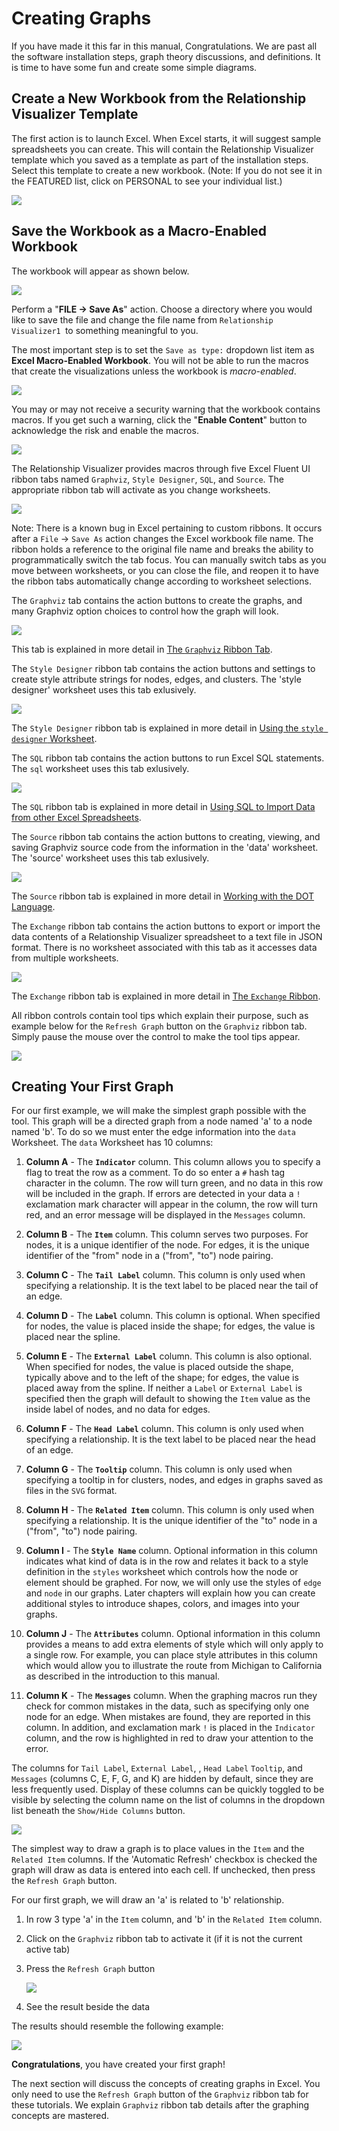# Creating Graphs

If you have made it this far in this manual, Congratulations. We are past all the software installation steps, graph theory discussions, and definitions. It is time to have some fun and create some simple diagrams.

## Create a New Workbook from the Relationship Visualizer Template

The first action is to launch Excel. When Excel starts, it will suggest sample spreadsheets you can create. This will contain the Relationship Visualizer template which you saved as a template as part of the installation steps. Select this template to create a new workbook. (Note: If you do not see it in the FEATURED list, click on PERSONAL to see your individual list.)

![](../media/0ce33571eba93b1d147a1a90031a11be.png)

## Save the Workbook as a Macro-Enabled Workbook

The workbook will appear as shown below.

![](../media/65f29c11f6e38b041681f94b99c2b6dd.png)

Perform a "**FILE -\> Save As**" action. Choose a directory where you would like to save the file and change the file name from ```Relationship Visualizer1 ```to something meaningful to you.

The most important step is to set the ```Save as type:``` dropdown list item as **Excel Macro-Enabled Workbook**. You will not be able to run the macros that create the visualizations unless the workbook is *macro-enabled*.

![](../media/1af4e421519e0adbbb1ecdb054fefba2.png)

You may or may not receive a security warning that the workbook contains macros. If you get such a warning, click the "**Enable Content**" button to acknowledge the risk and enable the macros.

![](../media/8618efbf515e0fe17680dde5ca32c9b9.png)

The Relationship Visualizer provides macros through five Excel Fluent UI ribbon tabs named ```Graphviz```, ```Style Designer```, ```SQL```, and ```Source```. The appropriate ribbon tab will activate as you change worksheets.

![](../media/0e961b4ffe97dfdd7b667cb405805ff6.png)

Note: There is a known bug in Excel pertaining to custom ribbons. It occurs after a ```File``` -> ```Save As``` action changes the Excel workbook file name. The ribbon holds a reference to the original file name and breaks the ability to programmatically switch the tab focus. You can manually switch tabs as you move between worksheets, or you can close the file, and reopen it to have the ribbon tabs automatically change according to worksheet selections.

The ```Graphviz``` tab contains the action buttons to create the graphs, and many Graphviz option choices to control how the graph will look. 

![](../media/38502bd0c75587b00c739cd234ee8c21.png)

This tab is explained in more detail in [The ```Graphviz``` Ribbon Tab](#the-graphviz-ribbon-tab).

The ```Style Designer``` ribbon tab contains the action buttons and settings to create style attribute strings for nodes, edges, and clusters. The 'style designer' worksheet uses this tab exlusively.

![](../media/38f646be737c6c606294d13459c21274.png)

The ```Style Designer``` ribbon tab is explained in more detail in [Using the ```style designer``` Worksheet](#using-the-style-designer-worksheet).

The ```SQL``` ribbon tab contains the action buttons to run Excel SQL statements. The ```sql``` worksheet uses this tab exlusively.

![](../media/8f27d28a5376ed9ede3706eb1fb29c0a.png)

The ```SQL``` ribbon tab is explained in more detail in [Using SQL to Import Data from other Excel Spreadsheets](#using-sql-to-import-data-from-other-excel-spreadsheets).

The ```Source``` ribbon tab contains the action buttons to creating, viewing, and saving Graphviz source code from the information in the 'data' worksheet. The 'source' worksheet uses this tab exlusively.

![](../media/79f9cfa3bda412db427c477a3ac8b536.png)

The ```Source``` ribbon tab is explained in more detail in [Working with the DOT Language](#working-with-the-dot-language).

The ```Exchange``` ribbon tab contains the action buttons to export or import the data contents of a Relationship Visualizer spreadsheet to a text file in JSON format. There is no worksheet associated with this tab as it accesses data from multiple worksheets.

![](../media/603a7e6897eb7ce90fea4f4f69a71711.png)

The ```Exchange``` ribbon tab is explained in more detail in [The ```Exchange``` Ribbon](#the-exchange-ribbon-tab).

All ribbon controls contain tool tips which explain their purpose, such as example below for the ```Refresh Graph``` button on the ```Graphviz``` ribbon tab. Simply pause the mouse over the control to make the tool tips appear.

![](../media/8b599d5bccdd09a30e10c5e61b31c3ac.png)

## Creating Your First Graph

For our first example, we will make the simplest graph possible with the tool. This graph will be a directed graph from a node named 'a' to a node named 'b'. To do so we must enter the edge information into the ```data``` Worksheet. The ```data``` Worksheet has 10 columns:

1. **Column A** - The **```Indicator```** column. This column allows you to specify a flag to treat the row as a comment. To do so enter a ```#``` hash tag character in the column. The row will turn green, and no data in this row will be included in the graph. If errors are detected in your data a ```!``` exclamation mark character will appear in the column, the row will turn red, and an error message will be displayed in the ```Messages``` column.

2. **Column B** - The **```Item```** column. This column serves two purposes. For nodes, it is a unique identifier of the node. For edges, it is the unique identifier of the "from" node in a ("from", "to") node pairing.

3. **Column C** - The **```Tail Label```** column. This column is only used when specifying a relationship. It is the text label to be placed near the tail of an edge.

4. **Column D** - The **```Label```** column. This column is optional. When specified for nodes, the value is placed inside the shape; for edges, the value is placed near the spline.

4. **Column E** - The **```External Label```** column. This column is also optional. When specified for nodes, the value is placed outside the shape, typically above and to the left of the shape; for edges, the value is placed away from the spline. If neither a ```Label``` or ```External Label``` is specified then the graph will default to showing the ```Item``` value as the inside label of nodes, and no data for edges.

6. **Column F** - The **```Head Label```** column. This column is only used when specifying a relationship. It is the text label to be placed near the head of an edge.

7. **Column G** - The **```Tooltip```** column. This column is only used when specifying a tooltip in for clusters, nodes, and edges in graphs saved as files in the ```SVG``` format.

7. **Column H** - The **```Related Item```** column. This column is only used when specifying a relationship. It is the unique identifier of the "to" node in a ("from", "to") node pairing.

8. **Column I** - The **```Style Name```** column. Optional information in this column indicates what kind of data is in the row and relates it back to a style definition in the ```styles``` worksheet which controls how the node or element should be graphed. For now, we will only use the styles of ```edge``` and ```node``` in our graphs. Later chapters will explain how you can create additional styles to introduce shapes, colors, and images into your graphs.

9. **Column J** - The **```Attributes```** column. Optional information in this column provides a means to add extra elements of style which will only apply to a single row. For example, you can place style attributes in this column which would allow you to illustrate the route from Michigan to California as described in the introduction to this manual.

10. **Column K** - The **```Messages```** column. When the graphing macros run they check for common mistakes in the data, such as specifying only one node for an edge. When mistakes are found, they are reported in this column. In addition, and exclamation mark ```!``` is placed in the ```Indicator``` column, and the row is highlighted in red to draw your attention to the error.

The columns for ```Tail Label```, ```External Label```, , ```Head Label``` ```Tooltip```, and ```Messages``` (columns C, E, F, G, and K) are hidden by default, since they are less frequently used. Display of these columns can be quickly toggled to be visible by selecting the column name on the list of columns in the dropdown list beneath the ```Show/Hide Columns``` button.

![](../media/75352aac5fb1c38b70cd0450b6c99dd6.png)

The simplest way to draw a graph is to place values in the ```Item``` and the ```Related Item``` columns. If the 'Automatic Refresh' checkbox is checked the graph will draw as data is entered into each cell. If unchecked, then press the ```Refresh Graph``` button.

For our first graph, we will draw an 'a' is related to 'b' relationship.

1. In row 3 type 'a' in the ```Item``` column, and 'b' in the ```Related Item``` column.
2. Click on the ```Graphviz``` ribbon tab to activate it (if it is not the current active tab)
3. Press the ```Refresh Graph``` button

    ![](../media/100a2799e5f2fb15512b8b0afa12fe99.png)

4. See the result beside the data

The results should resemble the following example:

![](../media/979b6a444c96ca8c16632e97bfa9b9f3.png)

**Congratulations**, you have created your first graph!

The next section will discuss the concepts of creating graphs in Excel. You only need to use the ```Refresh Graph``` button of the ```Graphviz``` ribbon tab for these tutorials. We explain ```Graphviz``` ribbon tab details after the graphing concepts are mastered.

